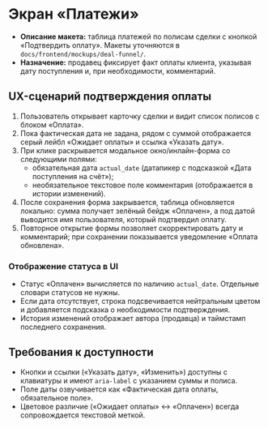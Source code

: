 # Экран «Платежи»

- **Описание макета:** таблица платежей по полисам сделки с кнопкой «Подтвердить оплату». Макеты уточняются в `docs/frontend/mockups/deal-funnel/`.
- **Назначение:** продавец фиксирует факт оплаты клиента, указывая дату поступления и, при необходимости, комментарий.

## UX-сценарий подтверждения оплаты

1. Пользователь открывает карточку сделки и видит список полисов с блоком «Оплата».
2. Пока фактическая дата не задана, рядом с суммой отображается серый лейбл «Ожидает оплаты» и ссылка «Указать дату».
3. При клике раскрывается модальное окно/инлайн-форма со следующими полями:
   - обязательная дата `actual_date` (датапикер с подсказкой «Дата поступления на счёт»);
   - необязательное текстовое поле комментария (отображается в истории изменений).
4. После сохранения форма закрывается, таблица обновляется локально: сумма получает зелёный бейдж «Оплачен», а под датой выводится имя пользователя, который подтвердил оплату.
5. Повторное открытие формы позволяет скорректировать дату и комментарий; при сохранении показывается уведомление «Оплата обновлена».

### Отображение статуса в UI
- Статус «Оплачен» вычисляется по наличию `actual_date`. Отдельные словари статусов не нужны.
- Если дата отсутствует, строка подсвечивается нейтральным цветом и добавляется подсказка о необходимости подтверждения.
- История изменений отображает автора (продавца) и таймстамп последнего сохранения.

## Требования к доступности
- Кнопки и ссылки («Указать дату», «Изменить») доступны с клавиатуры и имеют `aria-label` с указанием суммы и полиса.
- Поле даты озвучивается как «Фактическая дата оплаты, обязательное поле».
- Цветовое различие («Ожидает оплаты» ↔ «Оплачен») всегда сопровождается текстовой меткой.
